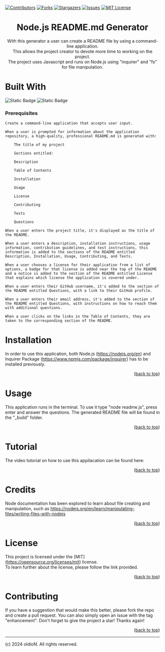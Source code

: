 <!-- Improved compatibility of back to top link: See: https://github.com/othneildrew/Best-README-Template/pull/73 -->

[![Contributors][contributors-shield]][contributors-url]
[![Forks][forks-shield]][forks-url]
[![Stargazers][stars-shield]][stars-url]
[![Issues][issues-shield]][issues-url]
[![MIT License][license-shield]][license-url]



<h1 align="center">Node.js README.md Generator</h1>


  <p align="center">
   With this generator a user can create a README file by using a command-line application.<br>
   This allows the project creator to devote more time to working on the project.<br>
   The project uses Javascript and runs on Node.js using "inquirer" and "fs" for file manipulation.</p>
   
</div>

# Built With

![Static Badge](https://img.shields.io/badge/Node.JS-blue?style=for-the-badge)
![Static Badge](https://img.shields.io/badge/JavaScirpt-100%25-yellow?style=for-the-badge)

### Prerequisites

    Create a command-line application that accepts user input.

    When a user is prompted for information about the application repository, a high-quality, professional README.md is generated with:

        The title of my project

        Sections entitled:

        Description

        Table of Contents

        Installation

        Usage

        License

        Contributing

        Tests

        Questions

    When a user enters the project title, it's displayed as the title of the README.

    When a user enters a description, installation instructions, usage information, contribution guidelines, and test instructions, this information is added to the sections of the README entitled Description, Installation, Usage, Contributing, and Tests.

    When a user chooses a license for their application from a list of options, a badge for that license is added near the top of the README and a notice is added to the section of the README entitled License that explains which license the application is covered under.

    When a user enters their GitHub username, it's added to the section of the README entitled Questions, with a link to their GitHub profile.

    When a user enters their email address, it's added to the section of the README entitled Questions, with instructions on how to reach them with additional questions.

    When a user clicks on the links in the Table of Contents, they are taken to the corresponding section of the README.


# Installation

In order to use this application, both Node.js (https://nodejs.org/en) and Inquirer Package (https://www.npmjs.com/package/inquirer) has to be installed previously.

<p align="right">(<a href="#readme-top">back to top</a>)</p>

# Usage

This application runs in the terminal. To use it type "node readme.js", press enter and answer the questions. The generated README file will be found in the "_build" folder. 

<p align="right">(<a href="#readme-top">back to top</a>)</p>

# Tutorial

The video tutorial on how to use this appilacation can be found here: 

<p align="right">(<a href="#readme-top">back to top</a>)</p>

# Credits

Node documentation has been explored to learn about file creating and manipulation, such as https://nodejs.org/en/learn/manipulating-files/writing-files-with-nodejs

<p align="right">(<a href="#readme-top">back to top</a>)</p>

# License

This project is licensed under the [MIT]  (https://opensource.org/licenses/mit) license. <br>
To learn further about the license, please follow the link provided.

<p align="right">(<a href="#readme-top">back to top</a>)</p>

# Contributing

If you have a suggestion that would make this better, please fork the repo and create a pull request. You can also simply open an issue with the tag "enhancement".
Don't forget to give the project a star! Thanks again!

<p align="right">(<a href="#readme-top">back to top</a>)</p>


<!-- MARKDOWN LINKS & IMAGES -->
<!-- https://www.markdownguide.org/basic-syntax/#reference-style-links -->
[contributors-shield]: https://img.shields.io/github/contributors/oIdioN/Node.js-README-Generator.svg?style=for-the-badge
[contributors-url]: https://github.com/oIdioN/Node.js-README-Generator/graphs/contributors
[forks-shield]: https://img.shields.io/github/forks/oIdioN/Node.js-README-Generator.svg?style=for-the-badge
[forks-url]: https://github.com/oIdioN/oIdioN/Node.js-README-Generator/forks
[stars-shield]: https://img.shields.io/github/stars/oIdioN/Node.js-README-Generator.svg?style=for-the-badge
[stars-url]: https://github.com/oIdioN/Node.js-README-Generator/stargazers
[issues-shield]: https://img.shields.io/github/issues/oIdioN/Node.js-README-Generator.svg?style=for-the-badge
[issues-url]: https://github.com/oIdioN/Node.js-README-Generator/issues 
[license-shield]: https://img.shields.io/github/license/oIdioN/Node.js-README-Generator.svg?style=for-the-badge
[license-url]: https://github.com/oIdioN/Node.js-README-Generator?tab=MIT-1-ov-file#readme
[product-screenshot]: src/images/screenshot/sitecover.png
[NodeJS]: https://img.shields.io/badge/node.js-6DA55F?style=for-the-badge&logo=node.js&logoColor=white
[Node-url]: https://nodejs.org/en
[JQuery.com]: https://img.shields.io/badge/jQuery-0769AD?style=for-the-badge&logo=jquery&logoColor=white
[JQuery-url]: https://jquery.com 
[Bulma]: https://img.shields.io/badge/bulma-00D0B1?style=for-the-badge&logo=bulma&logoColor=white

---
(c) 2024 oIdioN. All rights reserved.
</div>
